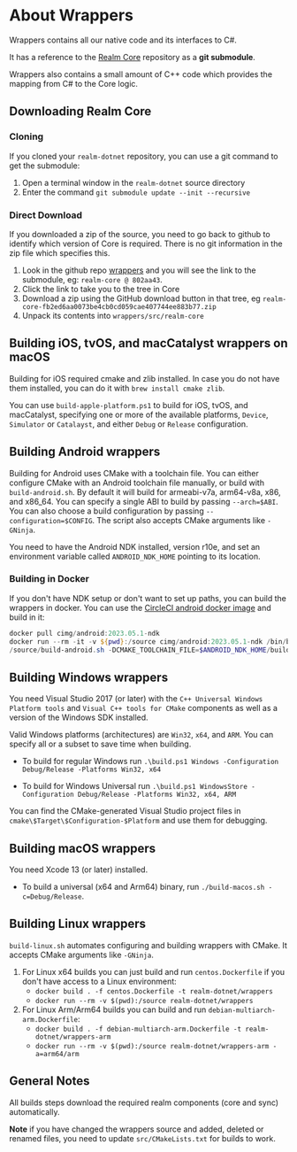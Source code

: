 # About Wrappers

Wrappers contains all our native code and its interfaces to C#.

It has a reference to the [Realm Core](https://github.com/realm/realm-core) repository as a **git submodule**.

Wrappers also contains a small amount of C++ code which provides the mapping from C# to the Core logic.

## Downloading Realm Core

### Cloning

If you cloned your `realm-dotnet` repository, you can use a git command to get the submodule:

1. Open a terminal window in the `realm-dotnet` source directory
1. Enter the command `git submodule update --init --recursive`


### Direct Download

If you downloaded a zip of the source, you need to go back to github to identify which version of Core is required. There is no git information in the zip file which specifies this.

1. Look in the github repo [wrappers](https://github.com/realm/realm-dotnet/tree/main/wrappers) and you will see the link to the submodule, eg: `realm-core @ 802aa43`.
1. Click the link to take you to the tree in Core
1. Download a zip using the GitHub download button in that tree, eg `realm-core-fb2ed6aa0073be4cb0cd059cae407744ee883b77.zip`
1. Unpack its contents into `wrappers/src/realm-core`

## Building iOS, tvOS, and macCatalyst wrappers on macOS

Building for iOS required cmake and zlib installed. In case you do not have them installed, you can do it with `brew install cmake zlib`.

You can use `build-apple-platform.ps1` to build for iOS, tvOS, and macCatalyst, specifying one or more of the available platforms, `Device`, `Simulator` or `Catalayst`, and either `Debug` or `Release` configuration.

## Building Android wrappers

Building for Android uses CMake with a toolchain file. You can either configure CMake with an Android toolchain file manually, or build with `build-android.sh`. By default it will build for armeabi-v7a, arm64-v8a, x86, and x86_64. You can specify a single ABI to build by passing `--arch=$ABI`. You can also choose a build configuration by passing `--configuration=$CONFIG`. The script also accepts CMake arguments like `-GNinja`.

You need to have the Android NDK installed, version r10e, and set an environment variable called `ANDROID_NDK_HOME` pointing to its location.

### Building in Docker

If you don't have NDK setup or don't want to set up paths, you can build the wrappers in docker. You can use the [CircleCI android docker image](https://hub.docker.com/r/cimg/android) and build in it:

```ps1
docker pull cimg/android:2023.05.1-ndk
docker run --rm -it -v ${pwd}:/source cimg/android:2023.05.1-ndk /bin/bash
/source/build-android.sh -DCMAKE_TOOLCHAIN_FILE=$ANDROID_NDK_HOME/build/cmake/android.toolchain.cmake
```

## Building Windows wrappers

You need Visual Studio 2017 (or later) with the `C++ Universal Windows Platform tools` and `Visual C++ tools for CMake` components as well as a version of the Windows SDK installed.

Valid Windows platforms (architectures) are `Win32`, `x64`, and `ARM`. You can specify all or a subset to save time when building.

* To build for regular Windows run `.\build.ps1 Windows -Configuration Debug/Release -Platforms Win32, x64`

* To build for Windows Universal run `.\build.ps1 WindowsStore -Configuration Debug/Release -Platforms Win32, x64, ARM`

You can find the CMake-generated Visual Studio project files in `cmake\$Target\$Configuration-$Platform` and use them for debugging.

## Building macOS wrappers

You need Xcode 13 (or later) installed.

* To build a universal (x64 and Arm64) binary, run `./build-macos.sh -c=Debug/Release`.

## Building Linux wrappers

`build-linux.sh` automates configuring and building wrappers with CMake. It accepts CMake arguments like `-GNinja`.

  1. For Linux x64 builds you can just build and run `centos.Dockerfile` if you don't have access to a Linux environment:
     * `docker build . -f centos.Dockerfile -t realm-dotnet/wrappers`
     * `docker run --rm -v $(pwd):/source realm-dotnet/wrappers`
  1. For Linux Arm/Arm64 builds you can build and run `debian-multiarch-arm.Dockerfile`:
     * `docker build . -f debian-multiarch-arm.Dockerfile -t realm-dotnet/wrappers-arm`
     * `docker run --rm -v $(pwd):/source realm-dotnet/wrappers-arm -a=arm64/arm`

## General Notes

All builds steps download the required realm components (core and sync) automatically.

**Note** if you have changed the wrappers source and added, deleted or renamed files, you need to update `src/CMakeLists.txt` for builds to work.
